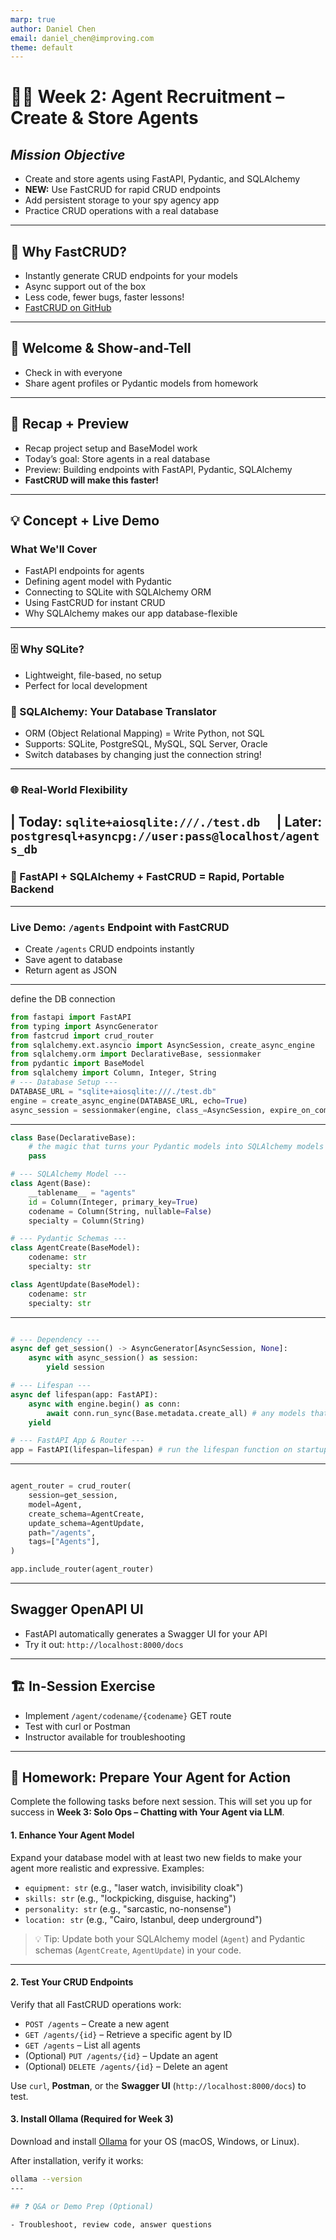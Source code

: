 ```yaml
---
marp: true
author: Daniel Chen
email: daniel_chen@improving.com
theme: default
---
```


# 🕵️‍♂️ Week 2: Agent Recruitment – Create & Store Agents

## *Mission Objective*

- Create and store agents using FastAPI, Pydantic, and SQLAlchemy
- **NEW:** Use FastCRUD for rapid CRUD endpoints
- Add persistent storage to your spy agency app
- Practice CRUD operations with a real database

---

## 🚀 Why FastCRUD?

- Instantly generate CRUD endpoints for your models
- Async support out of the box
- Less code, fewer bugs, faster lessons!
- [FastCRUD on GitHub](https://github.com/benavlabs/fastcrud)

---

## 👋 Welcome & Show-and-Tell

- Check in with everyone
- Share agent profiles or Pydantic models from homework

---

## 🔄 Recap + Preview

- Recap project setup and BaseModel work
- Today’s goal: Store agents in a real database
- Preview: Building endpoints with FastAPI, Pydantic, SQLAlchemy
- **FastCRUD will make this faster!**

---

## 💡 Concept + Live Demo

### What We'll Cover

- FastAPI endpoints for agents
- Defining agent model with Pydantic
- Connecting to SQLite with SQLAlchemy ORM
- Using FastCRUD for instant CRUD
- Why SQLAlchemy makes our app database-flexible

---

### 🗄️ Why SQLite?

- Lightweight, file-based, no setup
- Perfect for local development

### 🔁 SQLAlchemy: Your Database Translator

- ORM (Object Relational Mapping) = Write Python, not SQL
- Supports: SQLite, PostgreSQL, MySQL, SQL Server, Oracle
- Switch databases by changing just the connection string!

---

### 🌐 Real-World Flexibility

| Today: `sqlite+aiosqlite:///./test.db  `
| Later: `postgresql+asyncpg://user:pass@localhost/agents_db`
---

### 🚀 FastAPI + SQLAlchemy + FastCRUD = Rapid, Portable Backend

---

### Live Demo: `/agents` Endpoint with FastCRUD

- Create `/agents` CRUD endpoints instantly
- Save agent to database
- Return agent as JSON

--- 

define the DB connection

```python
from fastapi import FastAPI
from typing import AsyncGenerator
from fastcrud import crud_router
from sqlalchemy.ext.asyncio import AsyncSession, create_async_engine
from sqlalchemy.orm import DeclarativeBase, sessionmaker
from pydantic import BaseModel
from sqlalchemy import Column, Integer, String
# --- Database Setup ---
DATABASE_URL = "sqlite+aiosqlite:///./test.db"
engine = create_async_engine(DATABASE_URL, echo=True)
async_session = sessionmaker(engine, class_=AsyncSession, expire_on_commit=False)

```

---

```python
class Base(DeclarativeBase): 
    # the magic that turns your Pydantic models into SQLAlchemy models
    pass

# --- SQLAlchemy Model ---
class Agent(Base):
    __tablename__ = "agents"
    id = Column(Integer, primary_key=True)
    codename = Column(String, nullable=False)
    specialty = Column(String)

# --- Pydantic Schemas ---
class AgentCreate(BaseModel):
    codename: str
    specialty: str

class AgentUpdate(BaseModel):
    codename: str
    specialty: str
```

---

```python

# --- Dependency ---
async def get_session() -> AsyncGenerator[AsyncSession, None]:
    async with async_session() as session:
        yield session

# --- Lifespan --- 
async def lifespan(app: FastAPI):
    async with engine.begin() as conn:
        await conn.run_sync(Base.metadata.create_all) # any models that inherit Base will be synchronized, created if missing
    yield

# --- FastAPI App & Router ---
app = FastAPI(lifespan=lifespan) # run the lifespan function on startup of the app

```

---

```python

agent_router = crud_router(
    session=get_session,
    model=Agent,
    create_schema=AgentCreate,
    update_schema=AgentUpdate,
    path="/agents",
    tags=["Agents"],
)

app.include_router(agent_router)
```

---

## Swagger OpenAPI UI

- FastAPI automatically generates a Swagger UI for your API
- Try it out: `http://localhost:8000/docs`

---

## 🏗️ In-Session Exercise

- Implement `/agent/codename/{codename}` GET route
- Test with curl or Postman
- Instructor available for troubleshooting

---

## 📝 **Homework: Prepare Your Agent for Action**

Complete the following tasks before next session. This will set you up for success in **Week 3: Solo Ops – Chatting with Your Agent via LLM**.

#### 1. **Enhance Your Agent Model**

Expand your database model with at least two new fields to make your agent more realistic and expressive. Examples:

- `equipment: str` (e.g., "laser watch, invisibility cloak")
- `skills: str` (e.g., "lockpicking, disguise, hacking")
- `personality: str` (e.g., "sarcastic, no-nonsense")
- `location: str` (e.g., "Cairo, Istanbul, deep underground")

> 💡 Tip: Update both your SQLAlchemy model (`Agent`) and Pydantic schemas (`AgentCreate`, `AgentUpdate`) in your code.

---

#### 2. **Test Your CRUD Endpoints**

Verify that all FastCRUD operations work:

- `POST /agents` – Create a new agent
- `GET /agents/{id}` – Retrieve a specific agent by ID
- `GET /agents` – List all agents
- (Optional) `PUT /agents/{id}` – Update an agent
- (Optional) `DELETE /agents/{id}` – Delete an agent

Use `curl`, **Postman**, or the **Swagger UI** (`http://localhost:8000/docs`) to test.

#### 3. **Install Ollama (Required for Week 3)**

Download and install [Ollama](https://ollama.com/download) for your OS (macOS, Windows, or Linux).

After installation, verify it works:

```bash
ollama --version
---

## ❓ Q&A or Demo Prep (Optional)

- Troubleshoot, review code, answer questions
